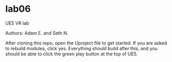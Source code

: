 # lab06
UE5 VR lab

Authors: Adam E. and Seth N.

After cloning this repo, open the Uproject file to get started.
If you are asked to rebuild modules, click yes. 
Everything should build after this, and you should be able to click the green play button at the top of UE5.
